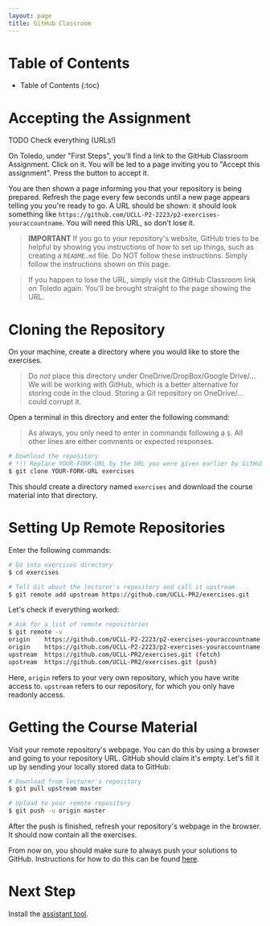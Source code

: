 ```yaml
---
layout: page
title: GitHub Classroom
---
```


# Table of Contents

* Table of Contents
{:toc}

# Accepting the Assignment

TODO Check everything (URLs!)

On Toledo, under "First Steps", you'll find a link to the GitHub Classroom Assignment.
Click on it.
You will be led to a page inviting you to "Accept this assignment".
Press the button to accept it.

You are then shown a page informing you that your repository is being prepared.
Refresh the page every few seconds until a new page appears telling you you're ready to go.
A URL should be shown: it should look something like `https://github.com/UCLL-P2-2223/p2-exercises-youraccountname`.
You will need this URL, so don't lose it.

> **IMPORTANT** If you go to your repository's website, GitHub tries to be helpful by showing you instructions of how to set up things, such as creating a `README.md` file.
> Do NOT follow these instructions.
> Simply follow the instructions shown on this page.

> If you happen to lose the URL, simply visit the GitHub Classroom link on Toledo again.
> You'll be brought straight to the page showing the URL.

# Cloning the Repository

On your machine, create a directory where you would like to store the exercises.

> Do _not_ place this directory under OneDrive/DropBox/Google Drive/...
> We will be working with GitHub, which is a better alternative for storing code in the cloud.
> Storing a Git repository on OneDrive/... could corrupt it.

Open a terminal in this directory and enter the following command:

> As always, you only need to enter in commands following a `$`.
> All other lines are either comments or expected responses.

```bash
# Download the repository
# !!! Replace YOUR-FORK-URL by the URL you were given earlier by GitHub Classroom !!!
$ git clone YOUR-FORK-URL exercises
```

This should create a directory named `exercises` and download the course material into that directory.

# Setting Up Remote Repositories

Enter the following commands:

```bash
# Go into exercises directory
$ cd exercises

# Tell Git about the lecturer's repository and call it upstream
$ git remote add upstream https://github.com/UCLL-PR2/exercises.git
```

Let's check if everything worked:

```bash
# Ask for a list of remote repositories
$ git remote -v
origin    https://github.com/UCLL-P2-2223/p2-exercises-youraccountname (fetch)
origin    https://github.com/UCLL-P2-2223/p2-exercises-youraccountname (push)
upstream  https://github.com/UCLL-PR2/exercises.git (fetch)
upstream  https://github.com/UCLL-PR2/exercises.git (push)
```

Here, `origin` refers to your very own repository, which you have write access to.
`upstream` refers to our repository, for which you only have readonly access.

# Getting the Course Material

Visit your remote repository's webpage.
You can do this by using a browser and going to your repository URL.
GitHub should claim it's empty.
Let's fill it up by sending your locally stored data to GitHub:

```bash
# Download from lecturer's repository
$ git pull upstream master

# Upload to your remote repository
$ git push -u origin master
```

After the push is finished, refresh your repository's webpage in the browser.
It should now contain all the exercises.

From now on, you should make sure to always push your solutions to GitHub.
Instructions for how to do this can be found [here](../workflow).

# Next Step

Install the [assistant tool](./progtool.md).
